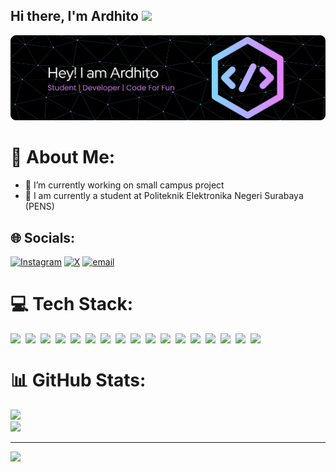 ## Hi there, I'm Ardhito <img src = "https://raw.githubusercontent.com/MartinHeinz/MartinHeinz/master/wave.gif" width = 40>
![Ardhito](img/github-header-banner.png)
# 💫 About Me:
- 🔭 I’m currently working on small campus project<br>
- 🌱 I am currently a student at Politeknik Elektronika Negeri Surabaya (PENS)


## 🌐 Socials:
[![Instagram](https://img.shields.io/badge/Instagram-%23E4405F.svg?logo=Instagram&logoColor=white)](https://instagram.com/dto.ck) [![X](https://img.shields.io/badge/X-black.svg?logo=X&logoColor=white)](https://x.com/worry_husky) [![email](https://img.shields.io/badge/Email-D14836?logo=gmail&logoColor=white)](mailto:moch.ardhito@gmail.com) 

# 💻 Tech Stack:
<div style="display: flex; flex-wrap: wrap; gap: 8px;">
<!-- Bahasa Pemrograman -->
<img src="https://img.shields.io/badge/HTML5-E34F26?style=for-the-badge&logo=html5&logoColor=white" />
<img src="https://img.shields.io/badge/C-00599C?style=for-the-badge&logo=c&logoColor=white" />
<img src="https://img.shields.io/badge/C%2B%2B-00599C?style=for-the-badge&logo=c%2B%2B&logoColor=white" />
<img src="https://img.shields.io/badge/PHP-777BB4?style=for-the-badge&logo=php&logoColor=white" />
<img src="https://img.shields.io/badge/Python-FFD43B?style=for-the-badge&logo=python&logoColor=blue" />
<img src="https://img.shields.io/badge/JavaScript-323330?style=for-the-badge&logo=javascript&logoColor=F7DF1E" />

<!-- Tools -->
<img src="https://img.shields.io/badge/Figma-F24E1E?style=for-the-badge&logo=figma&logoColor=white" />
<img src="https://img.shields.io/badge/Docker-2CA5E0?style=for-the-badge&logo=docker&logoColor=white" />
<img src="https://img.shields.io/badge/Composer-885630?style=for-the-badge&logo=Composer&logoColor=white" />
<img src="https://img.shields.io/badge/Selenium-43B02A?style=for-the-badge&logo=Selenium&logoColor=white" />

<!-- Framework -->
<img src="https://img.shields.io/badge/Laravel-FF2D20?style=for-the-badge&logo=laravel&logoColor=white" />
<img src="https://img.shields.io/badge/Node%20js-339933?style=for-the-badge&logo=nodedotjs&logoColor=white" />
<img src="https://img.shields.io/badge/Bootstrap-563D7C?style=for-the-badge&logo=bootstrap&logoColor=white" />

<!-- Library -->
<img src="https://img.shields.io/badge/React-20232A?style=for-the-badge&logo=react&logoColor=61DAFB" />

<!-- Database -->
<img src="https://img.shields.io/badge/MySQL-005C84?style=for-the-badge&logo=mysql&logoColor=white" />
<img src="https://img.shields.io/badge/PostgreSQL-316192?style=for-the-badge&logo=postgresql&logoColor=white" />
<img src="https://img.shields.io/badge/phpmyadmin-6C78AF?style=for-the-badge&logo=phpmyadmin&logoColor=white" />
</div>

# 📊 GitHub Stats:

![](https://nirzak-streak-stats.vercel.app/?user=WorryHusky&theme=transparent&hide_border=false)<br/>
![](https://github-readme-stats.vercel.app/api/top-langs/?username=WorryHusky&theme=transparent&hide_border=false&include_all_commits=false&count_private=false&layout=compact)

---
[![](https://visitcount.itsvg.in/api?id=WorryHusky&icon=3&color=6)](https://visitcount.itsvg.in)

<!-- Proudly created with GPRM ( https://gprm.itsvg.in ) -->